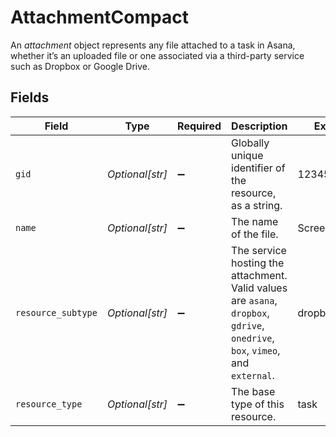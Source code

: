 # AttachmentCompact

An *attachment* object represents any file attached to a task in Asana, whether it’s an uploaded file or one associated via a third-party service such as Dropbox or Google Drive.


## Fields

| Field                                                                                                                          | Type                                                                                                                           | Required                                                                                                                       | Description                                                                                                                    | Example                                                                                                                        |
| ------------------------------------------------------------------------------------------------------------------------------ | ------------------------------------------------------------------------------------------------------------------------------ | ------------------------------------------------------------------------------------------------------------------------------ | ------------------------------------------------------------------------------------------------------------------------------ | ------------------------------------------------------------------------------------------------------------------------------ |
| `gid`                                                                                                                          | *Optional[str]*                                                                                                                | :heavy_minus_sign:                                                                                                             | Globally unique identifier of the resource, as a string.                                                                       | 12345                                                                                                                          |
| `name`                                                                                                                         | *Optional[str]*                                                                                                                | :heavy_minus_sign:                                                                                                             | The name of the file.                                                                                                          | Screenshot.png                                                                                                                 |
| `resource_subtype`                                                                                                             | *Optional[str]*                                                                                                                | :heavy_minus_sign:                                                                                                             | The service hosting the attachment. Valid values are `asana`, `dropbox`, `gdrive`, `onedrive`, `box`, `vimeo`, and `external`. | dropbox                                                                                                                        |
| `resource_type`                                                                                                                | *Optional[str]*                                                                                                                | :heavy_minus_sign:                                                                                                             | The base type of this resource.                                                                                                | task                                                                                                                           |